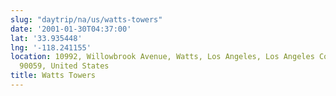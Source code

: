 ```yaml
---
slug: "daytrip/na/us/watts-towers"
date: '2001-01-30T04:37:00'
lat: '33.935448'
lng: '-118.241155'
location: 10992, Willowbrook Avenue, Watts, Los Angeles, Los Angeles County, California,
  90059, United States
title: Watts Towers
---
```



